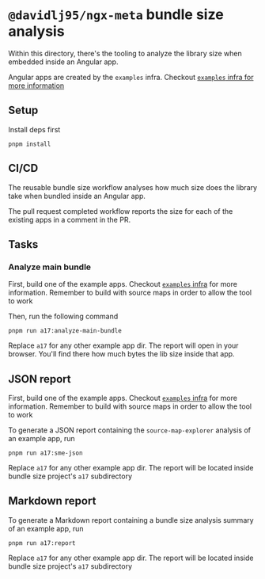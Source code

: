 # `@davidlj95/ngx-meta` bundle size analysis

Within this directory, there's the tooling to analyze the library size when embedded inside an Angular app.

Angular apps are created by the `examples` infra. Checkout [`examples` infra for more information][examples-infra]

[examples-infra]: ../examples

## Setup

Install deps first

```shell
pnpm install
```

## CI/CD

The reusable bundle size workflow analyses how much size does the library take when bundled inside an Angular app.

The pull request completed workflow reports the size for each of the existing apps in a comment in the PR.

## Tasks

### Analyze main bundle

First, build one of the example apps. Checkout [`examples` infra][examples-infra] for more information. Remember to build with source maps in order to allow the tool to work

Then, run the following command

```shell
pnpm run a17:analyze-main-bundle
```

Replace `a17` for any other example app dir. The report will open in your browser. You'll find there how much bytes the lib size inside that app.

## JSON report

First, build one of the example apps. Checkout [`examples` infra][examples-infra] for more information. Remember to build with source maps in order to allow the tool to work

To generate a JSON report containing the `source-map-explorer` analysis of an example app, run

```shell
pnpm run a17:sme-json
```

Replace `a17` for any other example app dir. The report will be located inside bundle size project's `a17` subdirectory

## Markdown report

To generate a Markdown report containing a bundle size analysis summary of an example app, run

```shell
pnpm run a17:report
```

Replace `a17` for any other example app dir. The report will be located inside bundle size project's `a17` subdirectory
